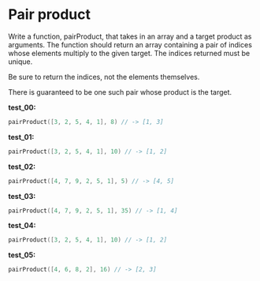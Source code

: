 # Pair product

Write a function, pairProduct, that takes in an array and a target product as arguments. The function should return an array containing a pair of indices whose elements multiply to the given target. The indices returned must be unique.

Be sure to return the indices, not the elements themselves.

There is guaranteed to be one such pair whose product is the target.

**test_00:**
```go
pairProduct([3, 2, 5, 4, 1], 8) // -> [1, 3]
```
**test_01:**
```go
pairProduct([3, 2, 5, 4, 1], 10) // -> [1, 2]
```
**test_02:**
```go
pairProduct([4, 7, 9, 2, 5, 1], 5) // -> [4, 5]
```
**test_03:**
```go
pairProduct([4, 7, 9, 2, 5, 1], 35) // -> [1, 4]
```
**test_04:**
```go
pairProduct([3, 2, 5, 4, 1], 10) // -> [1, 2]
```
**test_05:**
```go
pairProduct([4, 6, 8, 2], 16) // -> [2, 3]
```